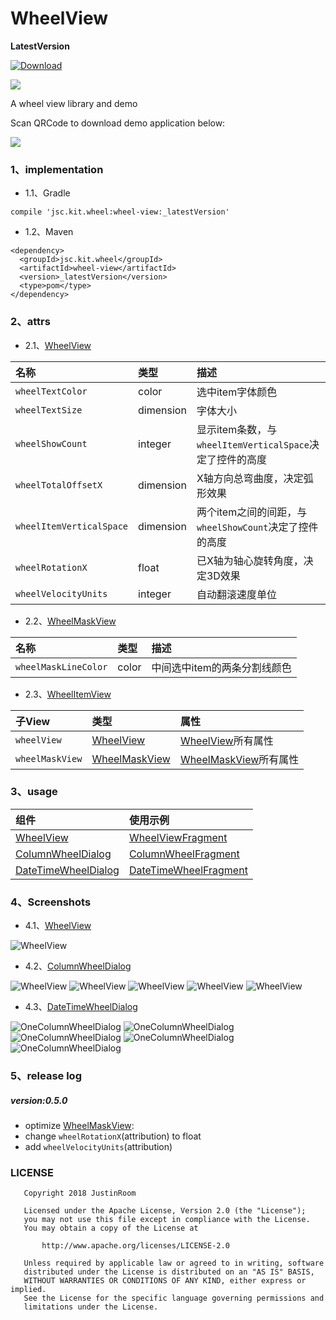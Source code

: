 # WheelView
**LatestVersion**

[ ![Download](https://api.bintray.com/packages/justinquote/maven/wheel-view/images/download.svg) ](https://bintray.com/justinquote/maven/wheel-view/_latestVersion)  

<a href='https://bintray.com/justinquote/maven/wheel-view?source=watch' alt='Get automatic notifications about new "wheel-view" versions'><img src='https://www.bintray.com/docs/images/bintray_badge_color.png'></a>

A wheel view library and demo


Scan QRCode to download demo application below:

![](/output/wheel_view_demo_qr_code.png)

### 1、implementation
+ 1.1、Gradle
```
compile 'jsc.kit.wheel:wheel-view:_latestVersion'
```
+ 1.2、Maven
```
<dependency>
  <groupId>jsc.kit.wheel</groupId>
  <artifactId>wheel-view</artifactId>
  <version>_latestVersion</version>
  <type>pom</type>
</dependency>
```

### 2、attrs
+ 2.1、[WheelView](/wheelLibrary/src/main/java/jsc/kit/wheel/base/WheelView.java)

| 名称 | 类型 | 描述 |
|:---|:---|:---|
|`wheelTextColor`|color|选中item字体颜色|
|`wheelTextSize`|dimension|字体大小|
|`wheelShowCount`|integer|显示item条数，与`wheelItemVerticalSpace`决定了控件的高度|
|`wheelTotalOffsetX`|dimension|X轴方向总弯曲度，决定弧形效果|
|`wheelItemVerticalSpace`|dimension|两个item之间的间距，与`wheelShowCount`决定了控件的高度|
|`wheelRotationX`|float|已X轴为轴心旋转角度，决定3D效果|
|`wheelVelocityUnits`|integer|自动翻滚速度单位|

+ 2.2、[WheelMaskView](/wheelLibrary/src/main/java/jsc/kit/wheel/base/WheelMaskView.java)

| 名称 | 类型 | 描述 |
|:---|:---|:---|
|`wheelMaskLineColor`|color|中间选中item的两条分割线颜色|

+ 2.3、[WheelItemView](/wheelLibrary/src/main/java/jsc/kit/wheel/base/WheelItemView.java)

| 子View | 类型 | 属性 |
|:---|:---|:---|
|`wheelView`|[WheelView](/wheelLibrary/src/main/java/jsc/kit/wheel/base/WheelView.java)|[WheelView](/wheelLibrary/src/main/java/jsc/kit/wheel/base/WheelView.java)所有属性|
|`wheelMaskView`|[WheelMaskView](/wheelLibrary/src/main/java/jsc/kit/wheel/base/WheelMaskView.java)|[WheelMaskView](/wheelLibrary/src/main/java/jsc/kit/wheel/base/WheelMaskView.java)所有属性|

### 3、usage
| 组件 | 使用示例 |
|:---|:---|
|[WheelView](/wheelLibrary/src/main/java/jsc/kit/wheel/base/WheelView.java)|[WheelViewFragment](/app/src/main/java/jsc/exam/com/wheelview/fragments/WheelViewFragment.java)|
|[ColumnWheelDialog](wheelLibrary/src/main/java/jsc/kit/wheel/dialog/ColumnWheelDialog.java)|[ColumnWheelFragment](/app/src/main/java/jsc/exam/com/wheelview/fragments/ColumnWheelFragment.java)|
|[DateTimeWheelDialog](wheelLibrary/src/main/java/jsc/kit/wheel/dialog/DateTimeWheelDialog.java)|[DateTimeWheelFragment](/app/src/main/java/jsc/exam/com/wheelview/fragments/DateTimeWheelFragment.java)|

### 4、Screenshots
+ 4.1、[WheelView](/wheelLibrary/src/main/java/jsc/kit/wheel/base/WheelView.java)

![WheelView](/output/shots/wheel_view.png)

+ 4.2、[ColumnWheelDialog](/wheelLibrary/src/main/java/jsc/kit/wheel/dialog/ColumnWheelDialog.java)

![WheelView](/output/shots/column_wheel01.png)
![WheelView](/output/shots/column_wheel02.png)
![WheelView](/output/shots/column_wheel03.png)
![WheelView](/output/shots/column_wheel04.png)
![WheelView](/output/shots/column_wheel05.png)

+ 4.3、[DateTimeWheelDialog](/wheelLibrary/src/main/java/jsc/kit/wheel/dialog/DateTimeWheelDialog.java)

![OneColumnWheelDialog](/output/shots/date_time_wheel01.png)
![OneColumnWheelDialog](/output/shots/date_time_wheel02.png)
![OneColumnWheelDialog](/output/shots/date_time_wheel03.png)
![OneColumnWheelDialog](/output/shots/date_time_wheel04.png)
![OneColumnWheelDialog](/output/shots/date_time_wheel05.png)

### 5、release log

##### version:0.5.0
+ optimize [WheelMaskView](/wheelLibrary/src/main/java/jsc/kit/wheel/base/WheelMaskView.java):  
+ change `wheelRotationX`(attribution) to float  
+ add `wheelVelocityUnits`(attribution)  

### LICENSE
```
   Copyright 2018 JustinRoom

   Licensed under the Apache License, Version 2.0 (the "License");
   you may not use this file except in compliance with the License.
   You may obtain a copy of the License at

       http://www.apache.org/licenses/LICENSE-2.0

   Unless required by applicable law or agreed to in writing, software
   distributed under the License is distributed on an "AS IS" BASIS,
   WITHOUT WARRANTIES OR CONDITIONS OF ANY KIND, either express or implied.
   See the License for the specific language governing permissions and
   limitations under the License.
```
